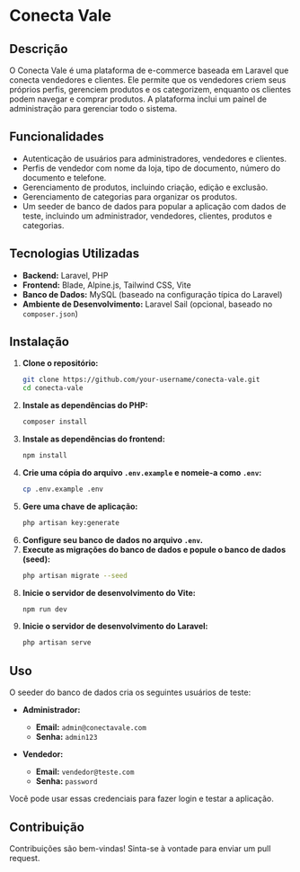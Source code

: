 # Conecta Vale

## Descrição
O Conecta Vale é uma plataforma de e-commerce baseada em Laravel que conecta vendedores e clientes. Ele permite que os vendedores criem seus próprios perfis, gerenciem produtos e os categorizem, enquanto os clientes podem navegar e comprar produtos. A plataforma inclui um painel de administração para gerenciar todo o sistema.

## Funcionalidades
- Autenticação de usuários para administradores, vendedores e clientes.
- Perfis de vendedor com nome da loja, tipo de documento, número do documento e telefone.
- Gerenciamento de produtos, incluindo criação, edição e exclusão.
- Gerenciamento de categorias para organizar os produtos.
- Um seeder de banco de dados para popular a aplicação com dados de teste, incluindo um administrador, vendedores, clientes, produtos e categorias.

## Tecnologias Utilizadas
- **Backend:** Laravel, PHP
- **Frontend:** Blade, Alpine.js, Tailwind CSS, Vite
- **Banco de Dados:** MySQL (baseado na configuração típica do Laravel)
- **Ambiente de Desenvolvimento:** Laravel Sail (opcional, baseado no `composer.json`)

## Instalação
1. **Clone o repositório:**
   ```bash
   git clone https://github.com/your-username/conecta-vale.git
   cd conecta-vale
   ```
2. **Instale as dependências do PHP:**
   ```bash
   composer install
   ```
3. **Instale as dependências do frontend:**
   ```bash
   npm install
   ```
4. **Crie uma cópia do arquivo `.env.example` e nomeie-a como `.env`:**
   ```bash
   cp .env.example .env
   ```
5. **Gere uma chave de aplicação:**
   ```bash
   php artisan key:generate
   ```
6. **Configure seu banco de dados no arquivo `.env`.**
7. **Execute as migrações do banco de dados e popule o banco de dados (seed):**
   ```bash
   php artisan migrate --seed
   ```
8. **Inicie o servidor de desenvolvimento do Vite:**
   ```bash
   npm run dev
   ```
9. **Inicie o servidor de desenvolvimento do Laravel:**
   ```bash
   php artisan serve
   ```
## Uso
O seeder do banco de dados cria os seguintes usuários de teste:

- **Administrador:**
  - **Email:** `admin@conectavale.com`
  - **Senha:** `admin123`

- **Vendedor:**
  - **Email:** `vendedor@teste.com`
  - **Senha:** `password`

Você pode usar essas credenciais para fazer login e testar a aplicação.

## Contribuição
Contribuições são bem-vindas! Sinta-se à vontade para enviar um pull request.
<!-- 
## Licença
Este projeto está licenciado sob a Licença MIT. Veja o arquivo [LICENSE](LICENSE) para mais detalhes. -->